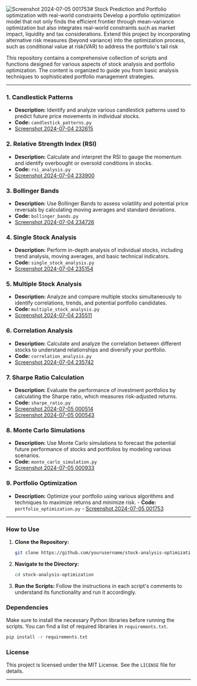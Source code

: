 ![Screenshot 2024-07-05 001753](https://github.com/Sachinthotre/Stock-Prediction-and-Portfolio-optimization-with-real-world-constraints/assets/46932228/ccea8647-3653-4e9e-871b-560c213ad5b9)# Stock Prediction and Portfolio optimization with real-world constraints
 Develop a portfolio optimization model that not only finds the efficient frontier through mean-variance optimization but also integrates real-world constraints such as market impact, liquidity and tax considerations. Extend this project by incorporating alternative risk measures (beyond variance) into the optimization process, such as conditional value at risk(VAR) to address the portfolio's tail risk

This repository contains a comprehensive collection of scripts and functions designed for various aspects of stock analysis and portfolio optimization. The content is organized to guide you from basic analysis techniques to sophisticated portfolio management strategies.

---

### 1. **Candlestick Patterns**

   - **Description:** Identify and analyze various candlestick patterns used to predict future price movements in individual stocks.
   - **Code:** `candlestick_patterns.py`
   - [Screenshot 2024-07-04 232615](https://github.com/Sachinthotre/Stock-Prediction-and-Portfolio-optimization-with-real-world-constraints/assets/46932228/8f3c84cf-46c8-40c3-b5c5-946245dea8e6)


### 2. **Relative Strength Index (RSI)**

   - **Description:** Calculate and interpret the RSI to gauge the momentum and identify overbought or oversold conditions in stocks.
   - **Code:** `rsi_analysis.py`
   - [Screenshot 2024-07-04 233900](https://github.com/Sachinthotre/Stock-Prediction-and-Portfolio-optimization-with-real-world-constraints/assets/46932228/8bb8018f-583f-4eba-85f9-5a2a42a48611)


### 3. **Bollinger Bands**

   - **Description:** Use Bollinger Bands to assess volatility and potential price reversals by calculating moving averages and standard deviations.
   - **Code:** `bollinger_bands.py`
   - [Screenshot 2024-07-04 234726](https://github.com/Sachinthotre/Stock-Prediction-and-Portfolio-optimization-with-real-world-constraints/assets/46932228/1a69aa2d-d903-4b2b-bf27-4f310bdec154)


### 4. **Single Stock Analysis**

   - **Description:** Perform in-depth analysis of individual stocks, including trend analysis, moving averages, and basic technical indicators.
   - **Code:** `single_stock_analysis.py`
   - [Screenshot 2024-07-04 235154](https://github.com/Sachinthotre/Stock-Prediction-and-Portfolio-optimization-with-real-world-constraints/assets/46932228/be861bff-693f-4af1-8177-cae11464b217)


### 5. **Multiple Stock Analysis**

   - **Description:** Analyze and compare multiple stocks simultaneously to identify correlations, trends, and potential portfolio candidates.
   - **Code:** `multiple_stock_analysis.py`
   - [Screenshot 2024-07-04 235511](https://github.com/Sachinthotre/Stock-Prediction-and-Portfolio-optimization-with-real-world-constraints/assets/46932228/279e6526-37f5-40e8-9f06-0729cf193f73)



### 6. **Correlation Analysis**

   - **Description:** Calculate and analyze the correlation between different stocks to understand relationships and diversify your portfolio.
   - **Code:** `correlation_analysis.py`
   - [Screenshot 2024-07-04 235742](https://github.com/Sachinthotre/Stock-Prediction-and-Portfolio-optimization-with-real-world-constraints/assets/46932228/5603a454-afa1-44df-bf56-41f2d0a8b025)


### 7. **Sharpe Ratio Calculation**

   - **Description:** Evaluate the performance of investment portfolios by calculating the Sharpe ratio, which measures risk-adjusted returns.
   - **Code:** `sharpe_ratio.py`
   - [Screenshot 2024-07-05 000514](https://github.com/Sachinthotre/Stock-Prediction-and-Portfolio-optimization-with-real-world-constraints/assets/46932228/9ad0b71a-61da-4775-bcb3-01c188d8d58a)
   - [Screenshot 2024-07-05 000543](https://github.com/Sachinthotre/Stock-Prediction-and-Portfolio-optimization-with-real-world-constraints/assets/46932228/9a99df55-8293-489e-977a-8d2b62bc4681)



### 8. **Monte Carlo Simulations**

   - **Description:** Use Monte Carlo simulations to forecast the potential future performance of stocks and portfolios by modeling various scenarios.
   - **Code:** `monte_carlo_simulation.py`
   - [Screenshot 2024-07-05 000933](https://github.com/Sachinthotre/Stock-Prediction-and-Portfolio-optimization-with-real-world-constraints/assets/46932228/501c5ad4-d602-4c3b-b241-451f68a717fa)

     

### 9. **Portfolio Optimization**

   - **Description:** Optimize your portfolio using various algorithms and techniques to maximize returns and minimize risk.
    - **Code:** `portfolio_optimization.py`
    - [Screenshot 2024-07-05 001753](https://github.com/Sachinthotre/Stock-Prediction-and-Portfolio-optimization-with-real-world-constraints/assets/46932228/0e526984-01ae-48ae-9153-b8faac448b56)



---

### How to Use

1. **Clone the Repository:**
   ```bash
   git clone https://github.com/yourusername/stock-analysis-optimization.git
   ```
2. **Navigate to the Directory:**
   ```bash
   cd stock-analysis-optimization
   ```
3. **Run the Scripts:**
   Follow the instructions in each script's comments to understand its functionality and run it accordingly.

### Dependencies

Make sure to install the necessary Python libraries before running the scripts. You can find a list of required libraries in `requirements.txt`.

```bash
pip install -r requirements.txt
```

### License

This project is licensed under the MIT License. See the `LICENSE` file for details.

---
